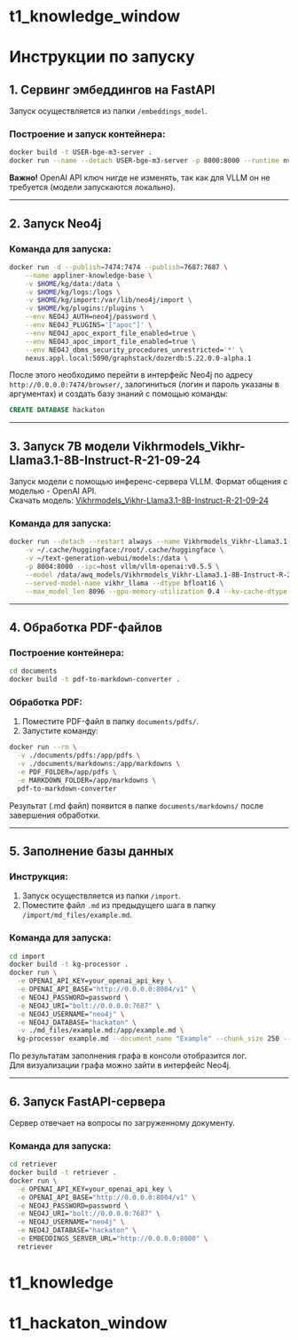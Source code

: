 # t1_knowledge_window

# Инструкции по запуску

## 1. Сервинг эмбеддингов на FastAPI

Запуск осуществляется из папки `/embeddings_model`.  

### Построение и запуск контейнера:
```bash
docker build -t USER-bge-m3-server .
docker run --name --detach USER-bge-m3-server -p 8000:8000 --runtime nvidia --gpus device=1 USER-bge-m3-server
```

**Важно!** OpenAI API ключ нигде не изменять, так как для VLLM он не требуется (модели запускаются локально).

---

## 2. Запуск Neo4j

### Команда для запуска:
```bash
docker run -d --publish=7474:7474 --publish=7687:7687 \
    --name appliner-knowledge-base \
    -v $HOME/kg/data:/data \
    -v $HOME/kg/logs:/logs \
    -v $HOME/kg/import:/var/lib/neo4j/import \
    -v $HOME/kg/plugins:/plugins \
    --env NEO4J_AUTH=neo4j/password \
    --env NEO4J_PLUGINS='["apoc"]' \
    --env NEO4J_apoc_export_file_enabled=true \
    --env NEO4J_apoc_import_file_enabled=true \
    --env NEO4J_dbms_security_procedures_unrestricted='*' \
    nexus.appl.local:5090/graphstack/dozerdb:5.22.0.0-alpha.1
```

После этого необходимо перейти в интерфейс Neo4j по адресу `http://0.0.0.0:7474/browser/`, залогиниться (логин и пароль указаны в аргументах) и создать базу знаний с помощью команды:
```sql
CREATE DATABASE hackaton
```

---

## 3. Запуск 7B модели Vikhrmodels_Vikhr-Llama3.1-8B-Instruct-R-21-09-24

Запуск модели с помощью инференс-сервера VLLM. Формат общения с моделью - OpenAI API.  
Скачать модель: [Vikhrmodels_Vikhr-Llama3.1-8B-Instruct-R-21-09-24](https://huggingface.co/Vikhrmodels/Vikhr-Llama3.1-8B-Instruct-R-21-09-24)

### Команда для запуска:
```bash
docker run --detach --restart always --name Vikhrmodels_Vikhr-Llama3.1-8B-Instruct-R-21-09-24 --runtime nvidia --gpus device=0 --shm-size 8g \
    -v ~/.cache/huggingface:/root/.cache/huggingface \
    -v ~/text-generation-webui/models:/data \
    -p 8004:8000 --ipc=host vllm/vllm-openai:v0.5.5 \
    --model /data/awq_models/Vikhrmodels_Vikhr-Llama3.1-8B-Instruct-R-21-09-24 \
    --served-model-name vikhr_llama --dtype bfloat16 \
    --max_model_len 8096 --gpu-memory-utilization 0.4 --kv-cache-dtype fp8
```

---

## 4. Обработка PDF-файлов

### Построение контейнера:
```bash
cd documents
docker build -t pdf-to-markdown-converter .
```

### Обработка PDF:
1. Поместите PDF-файл в папку `documents/pdfs/`.
2. Запустите команду:
```bash
docker run --rm \
  -v ./documents/pdfs:/app/pdfs \
  -v ./documents/markdowns:/app/markdowns \
  -e PDF_FOLDER=/app/pdfs \
  -e MARKDOWN_FOLDER=/app/markdowns \
  pdf-to-markdown-converter
```
Результат (.md файл) появится в папке `documents/markdowns/` после завершения обработки.

---

## 5. Заполнение базы данных

### Инструкция:
1. Запуск осуществляется из папки `/import`.
2. Поместите файл `.md` из предыдущего шага в папку `/import/md_files/example.md`.

### Команда для запуска:
```bash
cd import
docker build -t kg-processor .
docker run \
  -e OPENAI_API_KEY=your_openai_api_key \
  -e OPENAI_API_BASE="http://0.0.0.0:8004/v1" \
  -e NEO4J_PASSWORD=password \
  -e NEO4J_URI="bolt://0.0.0.0:7687" \
  -e NEO4J_USERNAME="neo4j" \
  -e NEO4J_DATABASE="hackaton" \
  -v ./md_files/example.md:/app/example.md \
  kg-processor example.md --document_name "Example" --chunk_size 250 --chunk_overlap 30
```

По результатам заполнения графа в консоли отобразится лог.  
Для визуализации графа можно зайти в интерфейс Neo4j.

---

## 6. Запуск FastAPI-сервера

Сервер отвечает на вопросы по загруженному документу.

### Команда для запуска:
```bash
cd retriever
docker build -t retriever .
docker run \
  -e OPENAI_API_KEY=your_openai_api_key \
  -e OPENAI_API_BASE="http://0.0.0.0:8004/v1" \
  -e NEO4J_PASSWORD=password \
  -e NEO4J_URI="bolt://0.0.0.0:7687" \
  -e NEO4J_USERNAME="neo4j" \
  -e NEO4J_DATABASE="hackaton" \
  -e EMBEDDINGS_SERVER_URL="http://0.0.0.0:8000" \
  retriever
```
# t1_knowledge
# t1_hackaton_window
